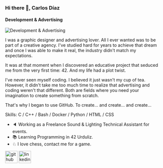 ### Hi there 👋, Carlos Díaz
#### Development & Advertising
![Development & Advertising](https://media.licdn.com/dms/image/D4D16AQHomEwMLet0Aw/profile-displaybackgroundimage-shrink_350_1400/0/1674909726921?e=1680134400&v=beta&t=aWexeEcKDWJ7VjjBbDgR2QFqOErcxGQ9N-l40EdNOj4)

I was a graphic designer and advertising lover. All I ever wanted was to be part of a creative agency. I've studied hard for years to achieve that dream and once I was able to make it real, the industry didn't match my expectations. 

It was at that moment when I discovered an educative project that seduced me from the very first time: 42. And my life had a plot twist.

I've never seen myself coding. I believed it just wasn't my cup of tea. However, it didn't take me too much time to realize that advertising and coding weren't that different. Both are fields where you need your imagination to create something from scratch.

That's why I began to use GitHub. To create... and create... and create...

Skills: C / C++ / Bash / Docker / Python / HTML / CSS

- 🔈 Working as a Freelance Sound & Lighting Technical Assistant for events. 
- 📚 Learning Programming in 42 Urduliz. 
- ♘  I love chess, contact me for a game.


[<img src='https://cdn.jsdelivr.net/npm/simple-icons@3.0.1/icons/github.svg' alt='github' height='40'>](https://github.com/cdiaz13)  [<img src='https://cdn.jsdelivr.net/npm/simple-icons@3.0.1/icons/linkedin.svg' alt='linkedin' height='40'>](https://www.linkedin.com/in/cdiaz-fl/)  



